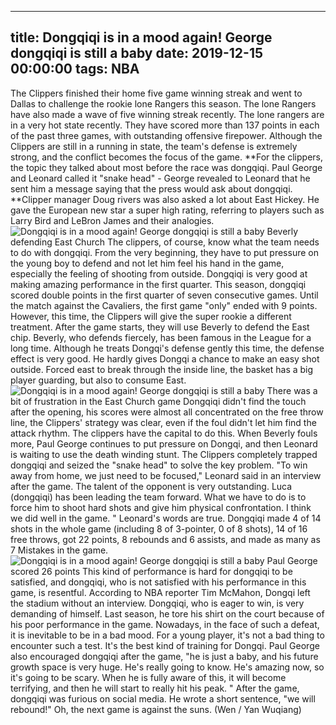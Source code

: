 
---
title: Dongqiqi is in a mood again! George dongqiqi is still a baby
date: 2019-12-15 00:00:00
tags:  NBA
---
The Clippers finished their home five game winning streak and went to Dallas to challenge the rookie lone Rangers this season. The lone Rangers have also made a wave of five winning streak recently. The lone rangers are in a very hot state recently. They have scored more than 137 points in each of the past three games, with outstanding offensive firepower. Although the Clippers are still in a running in state, the team's defense is extremely strong, and the conflict becomes the focus of the game.
**For the clippers, the topic they talked about most before the race was dongqiqi. Paul George and Leonard called it "snake head" - George revealed to Leonard that he sent him a message saying that the press would ask about dongqiqi. **Clipper manager Doug rivers was also asked a lot about East Hickey. He gave the European new star a super high rating, referring to players such as Larry Bird and LeBron James and their analogies.
![Dongqiqi is in a mood again! George dongqiqi is still a baby](11e3ec67c1fd490c8859757bca5e4eea.jpg)
Beverly defending East Church
The clippers, of course, know what the team needs to do with dongqiqi. From the very beginning, they have to put pressure on the young boy to defend and not let him feel his hand in the game, especially the feeling of shooting from outside. Dongqiqi is very good at making amazing performance in the first quarter. This season, dongqiqi scored double points in the first quarter of seven consecutive games. Until the match against the Cavaliers, the first game "only" ended with 9 points.
However, this time, the Clippers will give the super rookie a different treatment. After the game starts, they will use Beverly to defend the East chip. Beverly, who defends fiercely, has been famous in the League for a long time. Although he treats Dongqi's defense gently this time, the defense effect is very good. He hardly gives Dongqi a chance to make an easy shot outside. Forced east to break through the inside line, the basket has a big player guarding, but also to consume East. ​
![Dongqiqi is in a mood again! George dongqiqi is still a baby](6645a31945b7497dba0258abc1b5ad68.jpg)
There was a bit of frustration in the East Church game
Dongqiqi didn't find the touch after the opening, his scores were almost all concentrated on the free throw line, the Clippers' strategy was clear, even if the foul didn't let him find the attack rhythm. The clippers have the capital to do this. When Beverly fouls more, Paul George continues to put pressure on Dongqi, and then Leonard is waiting to use the death winding stunt.
The Clippers completely trapped dongqiqi and seized the "snake head" to solve the key problem. "To win away from home, we just need to be focused," Leonard said in an interview after the game. The talent of the opponent is very outstanding. Luca (dongqiqi) has been leading the team forward. What we have to do is to force him to shoot hard shots and give him physical confrontation. I think we did well in the game. "
Leonard's words are true. Dongqiqi made 4 of 14 shots in the whole game (including 8 of 3-pointer, 0 of 8 shots), 14 of 16 free throws, got 22 points, 8 rebounds and 6 assists, and made as many as 7 Mistakes in the game.
![Dongqiqi is in a mood again! George dongqiqi is still a baby](13b418e2bb4c48bc92401cd7c292c7cf.jpg)
Paul George scored 26 points
This kind of performance is hard for dongqiqi to be satisfied, and dongqiqi, who is not satisfied with his performance in this game, is resentful. According to NBA reporter Tim McMahon, Dongqi left the stadium without an interview. Dongqiqi, who is eager to win, is very demanding of himself. Last season, he tore his shirt on the court because of his poor performance in the game. Nowadays, in the face of such a defeat, it is inevitable to be in a bad mood.
For a young player, it's not a bad thing to encounter such a test. It's the best kind of training for Dongqi. Paul George also encouraged dongqiqi after the game, "he is just a baby, and his future growth space is very huge. He's really going to know. He's amazing now, so it's going to be scary. When he is fully aware of this, it will become terrifying, and then he will start to really hit his peak. "
After the game, dongqiqi was furious on social media. He wrote a short sentence, "we will rebound!"
Oh, the next game is against the suns.
(Wen / Yan Wuqiang)